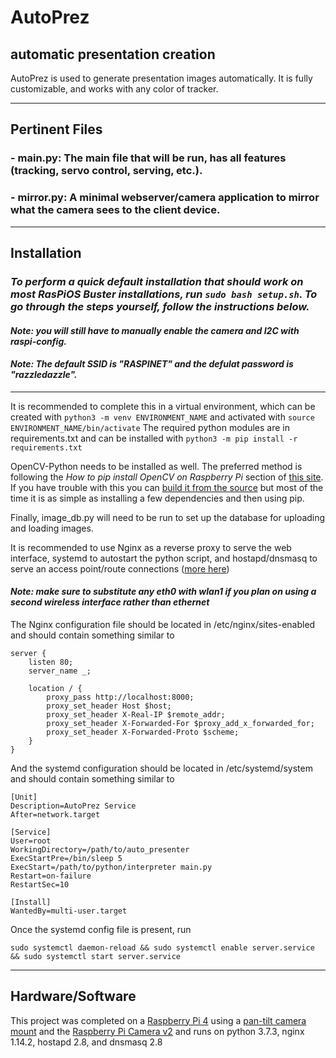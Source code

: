 # **AutoPrez**

## automatic presentation creation

AutoPrez is used to generate presentation images automatically. It is fully customizable, and works with any color of tracker.

---

## Pertinent Files

### - main.py: The main file that will be run, has all features (tracking, servo control, serving, etc.).

### - mirror.py: A minimal webserver/camera application to mirror what the camera sees to the client device.

---

## Installation

### ***To perform a quick default installation that should work on most RasPiOS Buster installations, run `sudo bash setup.sh`. To go through the steps yourself, follow the instructions below.***

#### *Note: you will still have to manually enable the camera and I2C with raspi-config.* 

#### *Note: The default SSID is "RASPINET" and the defulat password is "razzledazzle".*

---

It is recommended to complete this in a virtual environment, which can be created with
`python3 -m venv ENVIRONMENT_NAME`
and activated with 
`source ENVIRONMENT_NAME/bin/activate`
The required python modules are in requirements.txt and can be installed with
`python3 -m pip install -r requirements.txt`

OpenCV-Python needs to be installed as well. The preferred method is following the *How to pip install OpenCV on Raspberry Pi* section of [this site](https://www.pyimagesearch.com/2018/09/19/pip-install-opencv/). If you have trouble with this you can [build it from the source](https://docs.opencv.org/master/d2/de6/tutorial_py_setup_in_ubuntu.html) but most of the time it is as simple as installing a few dependencies and then using pip.

Finally, image_db.py will need to be run to set up the database for uploading and loading images.

It is recommended to use Nginx as a reverse proxy to serve the web interface, systemd to autostart the python script, and hostapd/dnsmasq to serve an access point/route connections ([more here](https://www.raspberrypi.org/documentation/configuration/wireless/access-point-routed.md))

#### *Note: make sure to substitute any eth0 with wlan1 if you plan on using a second wireless interface rather than ethernet*

The Nginx configuration file should be located in /etc/nginx/sites-enabled and should contain something similar to 

```nginx
server {
    listen 80;
    server_name _;

    location / {
        proxy_pass http://localhost:8000;
        proxy_set_header Host $host;
        proxy_set_header X-Real-IP $remote_addr;
        proxy_set_header X-Forwarded-For $proxy_add_x_forwarded_for;
        proxy_set_header X-Forwarded-Proto $scheme;
    }
}
```

And the systemd configuration should be located in /etc/systemd/system and should contain something similar to

```
[Unit]
Description=AutoPrez Service
After=network.target

[Service]
User=root
WorkingDirectory=/path/to/auto_presenter
ExecStartPre=/bin/sleep 5
ExecStart=/path/to/python/interpreter main.py
Restart=on-failure
RestartSec=10

[Install]
WantedBy=multi-user.target
```

Once the systemd config file is present, run 

`sudo systemctl daemon-reload && sudo systemctl enable server.service && sudo systemctl start server.service`

---

## Hardware/Software

This project was completed on a [Raspberry Pi 4](https://www.amazon.com/gp/product/B07TXKY4Z9/ref=ppx_yo_dt_b_asin_title_o01_s00?ie=UTF8&psc=1) using a [pan-tilt camera mount](https://www.amazon.com/Arducam-Upgraded-Camera-Platform-Raspberry/dp/B08PK9N9T4/ref=sr_1_3?dchild=1&keywords=arducam+pan+tilt&qid=1622581574&sr=8-3) and the [Raspberry Pi Camera v2](https://www.amazon.com/Raspberry-Pi-Camera-Module-Megapixel/dp/B01ER2SKFS/ref=sr_1_3?dchild=1&keywords=raspberry+pi+camera+v2&qid=1622581623&sr=8-3) and runs on python 3.7.3, nginx 1.14.2, hostapd 2.8, and dnsmasq 2.8
